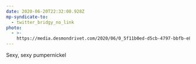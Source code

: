```yaml
---
date: 2020-06-20T22:32:08.928Z
mp-syndicate-to:
  - twitter_bridgy_no_link
photo:
  - >-
    https://media.desmondrivet.com/2020/06/0_5f11b0ed-d5cb-4797-bbfb-e8fcc9c2e860.jpg
---
```


Sexy, sexy pumpernickel
